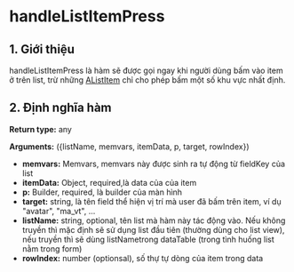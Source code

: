 # handleListItemPress

## 1. Giới thiệu

handleListItemPress là hàm sẽ được gọi ngay khi người dùng bấm vào item ở trên list, trừ những [AListItem](../alistitem/) chỉ cho phép bấm một số khu vực nhất định.

## 2. Định nghĩa hàm

**Return type:** any

**Arguments:** ({listName, memvars, itemData, p, target, rowIndex})

* **memvars:** Memvars, memvars này được sinh ra tự động từ fieldKey của list
* **itemData:** Object, required,là data của của item&#x20;
* **p:** Builder, required, là builder của màn hình
* **target:** string, là tên field thể hiện vị trí mà user đã bấm trên item, ví dụ "avatar", "ma\_vt", ...
* **listName:** string, optional, tên list mà hàm này tác động vào. Nếu không truyền thì mặc định sẽ sử dụng list đầu tiên (thường dùng cho list view), nếu truyền thì sẽ dùng listNametrong dataTable (trong tình huống list nằm trong form)
* **rowIndex:** number (optionsal), số thự tự dòng của item trong data

